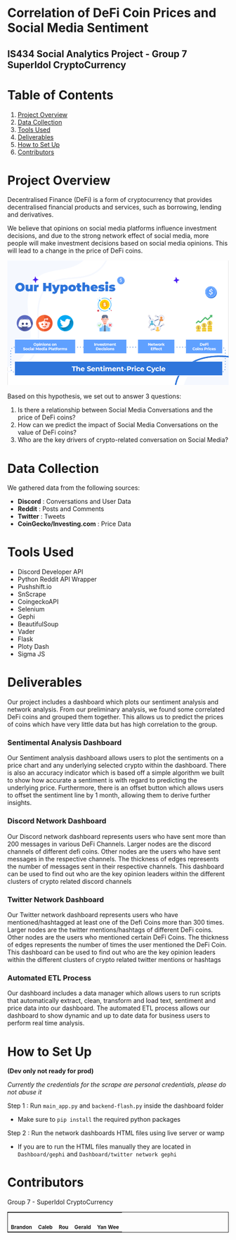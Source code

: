 # Correlation of DeFi Coin Prices and Social Media Sentiment

## IS434 Social Analytics Project - Group 7 SuperIdol CryptoCurrency

# Table of Contents
1. [Project Overview](#project-overview)
2. [Data Collection](#data-collection)
3. [Tools Used](#tools-used)
4. [Deliverables](#deliverables)
5. [How to Set Up](#how-to-set-up)
6. [Contributors](#contributors)

# Project Overview
Decentralised Finance (DeFi) is a form of cryptocurrency that provides decentralised financial products and services, such as borrowing, lending and derivatives. 

We believe that opinions on social media platforms influence investment decisions, and due to the strong network effect of social media, more people will make investment decisions based on social media opinions. This will lead to a change in the price of DeFi coins.

<img src="ReadmeFiles\Hypothesis.png">

Based on this hypothesis, we set out to answer 3 questions:
1. Is there a relationship between Social Media Conversations and the price of DeFi coins?
2. How can we predict the impact of Social Media Conversations on the value of DeFi coins?
3. Who are the key drivers of crypto-related conversation on Social Media?

# Data Collection

We gathered data from the following sources:
- **Discord** : Conversations and User Data
- **Reddit** : Posts and Comments
- **Twitter** : Tweets
- **CoinGecko/Investing.com** : Price Data

# Tools Used
- Discord Developer API
- Python Reddit API Wrapper
- Pushshift.io
- SnScrape
- CoingeckoAPI
- Selenium
- Gephi
- BeautifulSoup
- Vader
- Flask
- Ploty Dash
- Sigma JS

# Deliverables

Our project includes a dashboard which plots our sentiment analysis and network analysis.
From our preliminary analysis, we found some correlated DeFi coins and grouped them together. This allows us to predict the prices of coins which have very little data but has high correlation to the group.

### Sentimental Analysis Dashboard

Our Sentiment analysis dashboard allows users to plot the sentiments on a price chart and any underlying selected crypto within the dashboard. There is also an accuracy indicator which is based off a simple algorithm we built to show how accurate a sentiment is with regard to predicting the underlying price. Furthermore, there is an offset button which allows users to offset the sentiment line by 1 month, allowing them to derive further insights.

### Discord Network Dashboard

Our Discord network dashboard represents users who have sent more than 200 messages in various DeFi Channels. Larger nodes are the discord channels of different defi coins. Other nodes are the users who have sent messages in the respective channels. The thickness of edges represents the number of messages sent in their respective channels.
This dashboard can be used to find out who are the key opinion leaders within the different clusters of crypto related discord channels

### Twitter Network Dashboard

Our Twitter network dashboard represents users who have mentioned/hashtagged at least one of the Defi Coins more than 300 times. Larger nodes are the twitter mentions/hashtags of different DeFi coins. Other nodes are the users who mentioned certain DeFi Coins. The thickness of edges represents the number of times the user mentioned the DeFi Coin.
This dashboard can be used to find out who are the key opinion leaders within the different clusters of crypto related twitter mentions or hashtags

### Automated ETL Process
Our dashboard includes a data manager which allows users to run scripts that automatically extract, clean, transform and load text, sentiment and price data into our dashboard. The automated ETL process allows our dashboard to show dynamic and up to date data for business users to perform real time analysis.

# How to Set Up 
**(Dev only not ready for prod)**

*Currently the credentials for the scrape are personal credentials, please do not abuse it* 

Step 1 : Run `main_app.py` and `backend-flash.py` inside the dashboard folder 
-	Make sure to `pip install` the required python packages

Step 2 : Run the network dashboards HTML files using live server or wamp
-	If you are to run the HTML files manually they are located in `Dashboard/gephi` and `Dashboard/twitter network gephi`


# Contributors
Group 7 - SuperIdol CryptoCurrency

<table style="border:0.5px solid;">
    <tr>
        <td align="center"><img src="" width="150px;" alt=""/><br /><sub><b>Brandon</b></sub></a></td>
        <td align="center"><img src="" width="150px;" alt=""/><br /><sub><b>Caleb</b></sub></a></td>
        <td align="center"><img src="" width="150px;" alt=""/><br /><sub><b>Rou</b></sub></a></td>
        <td align="center"><img src="" width="150px;" alt=""/><br /><sub><b>Gerald</b></sub></a></td>
        <td align="center"><img src="" width="150px;" alt=""/><br /><sub><b>Yan Wee</b></sub></a></td>
    </tr>
</table>
